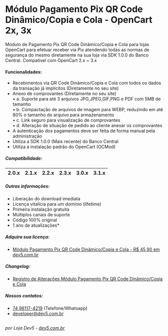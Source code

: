 # Módulo Pagamento Pix QR Code Dinâmico/Copia e Cola - OpenCart 2x, 3x
Módulo de Pagamento Pix QR Code Dinâmico/Copia e Cola para lojas OpenCart para efetuar receber via Pix atendendo todas as normas de segurança do mesmo diretamente na sua loja via SDK 1.0.0 do Banco Central. Compatível com OpenCart 2.x ~ 3.x

#### Funcionalidades:
- Recebimentos via QR Code Dinâmico/Copia e Cola com todos os dados da transação já implícitos (Diretamente no seu site)
- Anexo de comprovantes (Diretamente no seu site)\
• a. Suporte para até 3 arquivos JPG,JPEG,GIF,PNG e PDF com 5MB de tamanho\
• b. Compactação de arquivos de imagem para WEBP, reduzindo em até 80% o tamanho do arquivo para armazenamento\
• c. Link seguro para visualização de comprovantes\
• d. Alteração de situação de pedido ao cliente anexar os comprovantes
- A autenticação dos pagamentos deve ser feita de forma manual pela administração
- Utiliza a SDK 1.0.0 (Mais recente) do Banco Central
- Utiliza a instalação padrão do OpenCart (OCMod)

##### Compatibilidade:
|2.0.x|2.1.x|2.2.x|2.3.x|3.0.x|3.1.x|
|-|-|-|-|-|-|

##### Outras informações:
- Liberação do download imediata
- Licença vitalícia para um domínio (lifetime)
- Primeira instalação gratuita
- Múltiplos canais de suporte
- Código 100% original
- 1 ano de atualizações*

##### Adquira sua licença:
- [Módulo Pagamento Pix QR Code Dinâmico/Copia e Cola - R$ 45,90 em dev5.com.br](https://dev5.com.br/opencart/pagamentos/pix-qr-dinamico-copia-e-cola)

##### Changelog:
- [Registro de Alterações Módulo Pagamento Pix QR Code Dinâmico/Copia e Cola](https://dev5.com.br/opencart/pagamentos/pix-qr-dinamico-copia-e-cola#changelog)

##### Nossos contatos:
- [74 98117-4219](https://api.whatsapp.com/send?phone=5574981174219) (Telefone/Whatsapp)
- [developer@dev5.com.br](mailto:developer@dev5.com.br)
##
###### por Loja Dev5 - [dev5.com.br](https://dev5.com.br)
